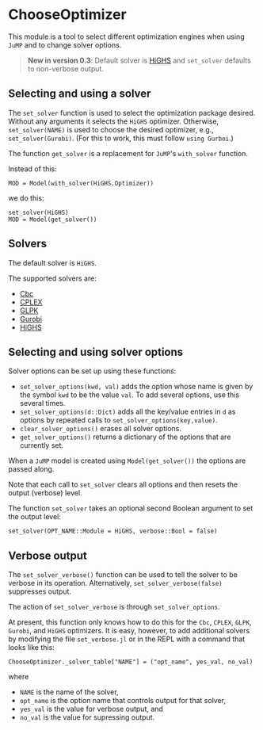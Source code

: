 # ChooseOptimizer


This module is a tool to select different optimization engines when using `JuMP`
and to change solver options.

> **New in version 0.3**: Default solver is [HiGHS](https://github.com/jump-dev/HiGHS.jl) and `set_solver` defaults to non-verbose output. 


## Selecting and using a solver

The `set_solver` function is used to select the optimization package
desired. Without any arguments it selects the `HiGHS` optimizer. Otherwise,
`set_solver(NAME)` is used to choose the desired optimizer, e.g.,
`set_solver(Gurobi)`. (For this to work, this must follow `using Gurboi`.)

The function `get_solver` is a replacement for `JuMP`'s
`with_solver` function. 

Instead of this:
```
MOD = Model(with_solver(HiGHS.Optimizer))
```
we do this:
```
set_solver(HiGHS)
MOD = Model(get_solver())
```


## Solvers

The default solver is `HiGHS`.

The supported solvers are:
* [Cbc](https://github.com/jump-dev/Cbc.jl)
* [CPLEX](https://github.com/jump-dev/CPLEX.jl)
* [GLPK](https://github.com/jump-dev/GLPK.jl)
* [Gurobi](https://github.com/jump-dev/Gurobi.jl)
* [HiGHS](https://github.com/jump-dev/HiGHS.jl)


## Selecting and using solver options

Solver options can be set up using these functions:

* `set_solver_options(kwd, val)` adds the option whose name is
given by the symbol `kwd` to be the value `val`. To add several
options, use this several times.
* `set_solver_options(d::Dict)` adds all the key/value entries
in `d` as options by repeated calls to `set_solver_options(key,value)`.
* `clear_solver_options()` erases all solver options.
* `get_solver_options()` returns a dictionary of the options that
are currently set.

When a `JuMP` model is created using `Model(get_solver())` the
options are passed along.

Note that each call to `set_solver` clears all options and then resets 
the output (verbose) level. 

The function `set_solver` takes an optional second Boolean argument
to set the output level:
```
set_solver(OPT_NAME::Module = HiGHS, verbose::Bool = false)
```


## Verbose output

The `set_solver_verbose()` function can be used to tell the solver to
be verbose in its operation. Alternatively, `set_solver_verbose(false)`
suppresses output.

The action of `set_solver_verbose` is through `set_solver_options`.

At present, this function only knows how to do this for the `Cbc`, `CPLEX`, `GLPK`,
`Gurobi`, and `HiGHS` optimizers. It is easy, however, to add additional
solvers by modifying the file `set_verbose.jl` or in the REPL with a command
that looks like this:
```
ChooseOptimizer._solver_table["NAME"] = ("opt_name", yes_val, no_val)
```
where 
+ `NAME` is the name of the solver, 
+ `opt_name` is the option name that controls output for that solver, 
+ `yes_val` is the value for verbose output, and
+ `no_val` is the value for supressing output.
